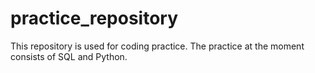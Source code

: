 # practice_repository
This repository is used for coding practice. The practice at the moment consists of SQL and Python. 
